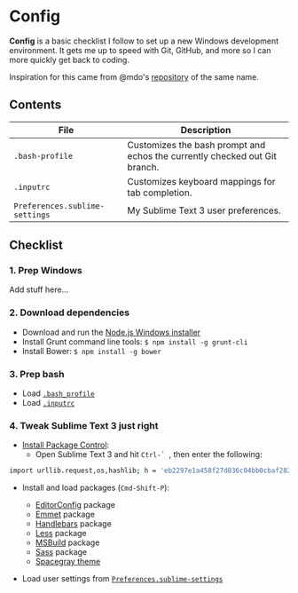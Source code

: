 # Config

**Config** is a basic checklist I follow to set up a new Windows development environment. It gets me up to speed with Git, GitHub, and more so I can more quickly get back to coding.

Inspiration for this came from @mdo's [repository](https://github.com/mdo/config) of the same name.

## Contents

| File | Description |
| --- | --- |
| `.bash-profile` | Customizes the bash prompt and echos the currently checked out Git branch. |
| `.inputrc` | Customizes keyboard mappings for tab completion. |
| `Preferences.sublime-settings` | My Sublime Text 3 user preferences. |

## Checklist

### 1. Prep Windows

Add stuff here...

### 2. Download dependencies

- Download and run the [Node.js Windows installer](http://nodejs.org/download/)
- Install Grunt command line tools: `$ npm install -g grunt-cli`
- Install Bower: `$ npm install -g bower`

### 3. Prep bash

- Load [`.bash_profile`](.bash_profile)
- Load [`.inputrc`](.inputrc)

### 4. Tweak Sublime Text 3 just right

- [Install Package Control](https://packagecontrol.io/installation):
  - Open Sublime Text 3 and hit ``Ctrl-` ``, then enter the following:
```bash
import urllib.request,os,hashlib; h = 'eb2297e1a458f27d836c04bb0cbaf282' + 'd0e7a3098092775ccb37ca9d6b2e4b7d'; pf = 'Package Control.sublime-package'; ipp = sublime.installed_packages_path(); urllib.request.install_opener( urllib.request.build_opener( urllib.request.ProxyHandler()) ); by = urllib.request.urlopen( 'http://packagecontrol.io/' + pf.replace(' ', '%20')).read(); dh = hashlib.sha256(by).hexdigest(); print('Error validating download (got %s instead of %s), please try manual install' % (dh, h)) if dh != h else open(os.path.join( ipp, pf), 'wb' ).write(by)
```
- Install and load packages (`Cmd-Shift-P`):
  - [EditorConfig](http://editorconfig.org) package
  - [Emmet](http://docs.emmet.io) package
  - [Handlebars](http://handlebarsjs.com) package
  - [Less](http://lesscss.org) package
  - [MSBuild](https://github.com/tillig/SublimeMSBuild) package
  - [Sass](http://sass-lang.com) package
  - [Spacegray theme](http://kkga.github.io/spacegray/)

- Load user settings from [`Preferences.sublime-settings`](Preferences.sublime-settings)
